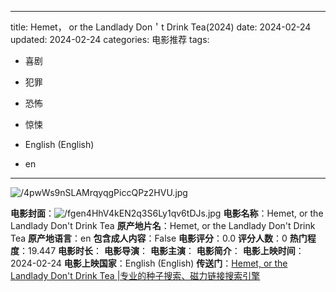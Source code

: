 
---
title: Hemet， or the Landlady Don＇t Drink Tea(2024)
date: 2024-02-24
updated: 2024-02-24
categories: 电影推荐
tags:

- 喜剧
- 犯罪
- 恐怖
- 惊悚

- English (English)
- en
---

<img src="https://image.tmdb.org/t/p/original/4pwWs9nSLAMrqyqgPiccQPz2HVU.jpg" alt="/4pwWs9nSLAMrqyqgPiccQPz2HVU.jpg" title="/4pwWs9nSLAMrqyqgPiccQPz2HVU.jpg">

**电影封面**：<img src="https://image.tmdb.org/t/p/w200/fgen4HhV4kEN2q3S6Ly1qv6tDJs.jpg" alt="/fgen4HhV4kEN2q3S6Ly1qv6tDJs.jpg" title="/fgen4HhV4kEN2q3S6Ly1qv6tDJs.jpg">
**电影名称**：Hemet, or the Landlady Don't Drink Tea
**原产地片名**：Hemet, or the Landlady Don't Drink Tea
**原产地语言**：en
**包含成人内容**：False
**电影评分**：0.0
**评分人数**：0
**热门程度**：19.447
**电影时长**：
**电影导演**：
**电影主演**：
**电影简介**：
**电影上映时间**：2024-02-24
**电影上映国家**：English (English)
**传送门**：[Hemet, or the Landlady Don't Drink Tea |专业的种子搜索、磁力链接搜索引擎](https://movie.amd794.com:2083/?search=Hemet%2C%20or%20the%20Landlady%20Don%27t%20Drink%20Tea&ordering=&mode=match_phrase&page_size=10&page=1)

